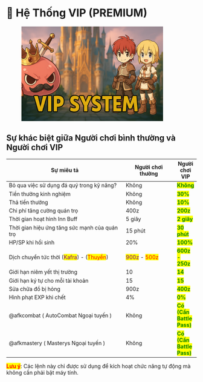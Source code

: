 # 👑 Hệ Thống VIP (PREMIUM)

<figure><img src="../.gitbook/assets/image (495).png" alt="" width="375"><figcaption></figcaption></figure>

## Sự khác biệt giữa Người chơi bình thường và Người chơi VIP

<table><thead><tr><th width="390">Sự miêu tả</th><th width="155">Người chơi thường</th><th>Người chơi VIP</th></tr></thead><tbody><tr><td>Bỏ qua việc sử dụng đá quý trong kỹ năng?</td><td>Không</td><td><mark style="color:green;"><strong>Không</strong></mark></td></tr><tr><td>Tiền thưởng kinh nghiệm</td><td>Không</td><td><mark style="color:green;"><strong>30%</strong></mark></td></tr><tr><td>Thả tiền thưởng</td><td>Không</td><td><mark style="color:green;"><strong>10%</strong></mark></td></tr><tr><td>Chi phí tăng cường quán trọ</td><td>400z</td><td><mark style="color:green;"><strong>200z</strong></mark></td></tr><tr><td>Thời gian hoạt hình Inn Buff</td><td>5 giây</td><td><mark style="color:green;"><strong>2 giây</strong></mark></td></tr><tr><td>Thời gian hiệu ứng tăng sức mạnh của quán trọ</td><td>15 phút </td><td><mark style="color:green;"><strong>30 phút</strong></mark> </td></tr><tr><td>HP/SP khi hồi sinh</td><td>20%</td><td><mark style="color:green;"><strong>100%</strong></mark></td></tr><tr><td>Dịch chuyển tức thời (<mark style="color:purple;">Kafra</mark>) - (<mark style="color:red;">Thuyền</mark>)</td><td><mark style="color:purple;">900z</mark> - <mark style="color:red;">500z</mark></td><td><mark style="color:green;"><strong>600z - 250z</strong></mark></td></tr><tr><td>Giới hạn niêm yết thị trường</td><td>10</td><td><mark style="color:green;"><strong>14</strong></mark></td></tr><tr><td>Giới hạn ký tự cho mỗi tài khoản</td><td>15</td><td><mark style="color:green;"><strong>15</strong></mark></td></tr><tr><td>Sửa chữa đồ bị hỏng</td><td>900z</td><td><mark style="color:green;"><strong>400z</strong></mark></td></tr><tr><td>Hình phạt EXP khi chết</td><td>4%</td><td><mark style="color:green;"><strong>0%</strong></mark></td></tr><tr><td>@afkcombat ( AutoCombat Ngoại tuyến )</td><td>Không</td><td><mark style="color:green;"><strong>Có (Cần Battle Pass)</strong></mark></td></tr><tr><td>@afkmastery ( Masterys Ngoại tuyến )</td><td>Không</td><td><mark style="color:green;"><strong>Có (Cần Battle Pass)</strong></mark></td></tr></tbody></table>

<mark style="color:red;">**Lưu ý**</mark>: Các lệnh này chỉ được sử dụng để kích hoạt chức năng tự động mà không cần phải bật máy tính.
